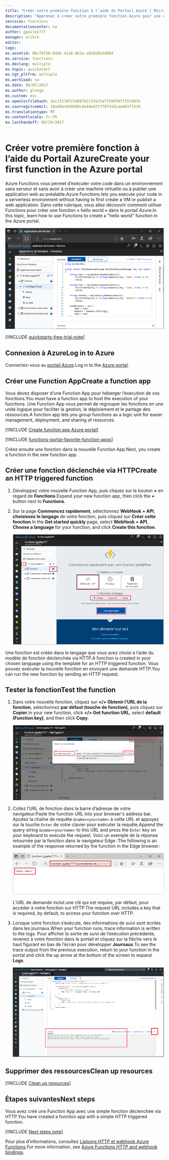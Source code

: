```yaml
---
title: "Créer votre première fonction à l’aide du Portail Azure | Microsoft Docs"
description: "Apprenez à créer votre première fonction Azure pour une exécution sans serveur à l’aide du portail Azure."
services: functions
documentationcenter: na
author: ggailey777
manager: erikre
editor: 
tags: 
ms.assetid: 96cf87b9-8db6-41a8-863a-abb828e3d06d
ms.service: functions
ms.devlang: multiple
ms.topic: quickstart
ms.tgt_pltfrm: multiple
ms.workload: na
ms.date: 08/07/2017
ms.author: glenga
ms.custom: mvc
ms.openlocfilehash: 3ec1f278f21d89782137625aff200f07f15fd9fb
ms.sourcegitcommit: 18ad9bc049589c8e44ed277f8f43dcaa483f3339
ms.translationtype: MT
ms.contentlocale: fr-FR
ms.lasthandoff: 08/29/2017
---
```

# <a name="create-your-first-function-in-the-azure-portal"></a><span data-ttu-id="be773-103">Créer votre première fonction à l’aide du Portail Azure</span><span class="sxs-lookup"><span data-stu-id="be773-103">Create your first function in the Azure portal</span></span>

<span data-ttu-id="be773-104">Azure Functions vous permet d’exécuter votre code dans un environnement sans serveur et sans avoir à créer une machine virtuelle ou à publier une application web au préalable.</span><span class="sxs-lookup"><span data-stu-id="be773-104">Azure Functions lets you execute your code in a serverless environment without having to first create a VM or publish a web application.</span></span> <span data-ttu-id="be773-105">Dans cette rubrique, vous allez découvrir comment utiliser Functions pour créer une fonction « hello world » dans le portail Azure.</span><span class="sxs-lookup"><span data-stu-id="be773-105">In this topic, learn how to use Functions to create a "hello world" function in the Azure portal.</span></span>

![Créer une Function App dans le Portail Azure](./media/functions-create-first-azure-function/function-app-in-portal-editor.png)

[!INCLUDE [quickstarts-free-trial-note](../../includes/quickstarts-free-trial-note.md)]

## <a name="log-in-to-azure"></a><span data-ttu-id="be773-107">Connexion à Azure</span><span class="sxs-lookup"><span data-stu-id="be773-107">Log in to Azure</span></span>

<span data-ttu-id="be773-108">Connectez-vous au [portail Azure](https://portal.azure.com/).</span><span class="sxs-lookup"><span data-stu-id="be773-108">Log in to the [Azure portal](https://portal.azure.com/).</span></span>

## <a name="create-a-function-app"></a><span data-ttu-id="be773-109">Créer une Function App</span><span class="sxs-lookup"><span data-stu-id="be773-109">Create a function app</span></span>

<span data-ttu-id="be773-110">Vous devez disposer d’une Function App pour héberger l’exécution de vos fonctions.</span><span class="sxs-lookup"><span data-stu-id="be773-110">You must have a function app to host the execution of your functions.</span></span> <span data-ttu-id="be773-111">Une Function App vous permet de regrouper les fonctions en une unité logique pour faciliter la gestion, le déploiement et le partage des ressources.</span><span class="sxs-lookup"><span data-stu-id="be773-111">A function app lets you group functions as a logic unit for easier management, deployment, and sharing of resources.</span></span> 

[!INCLUDE [Create function app Azure portal](../../includes/functions-create-function-app-portal.md)]

[!INCLUDE [functions-portal-favorite-function-apps](../../includes/functions-portal-favorite-function-apps.md)]

<span data-ttu-id="be773-112">Créez ensuite une fonction dans la nouvelle Function App.</span><span class="sxs-lookup"><span data-stu-id="be773-112">Next, you create a function in the new function app.</span></span>

## <span data-ttu-id="be773-113"><a name="create-function"></a>Créer une fonction déclenchée via HTTP</span><span class="sxs-lookup"><span data-stu-id="be773-113"><a name="create-function"></a>Create an HTTP triggered function</span></span>

1. <span data-ttu-id="be773-114">Développez votre nouvelle Function App, puis cliquez sur le bouton **+** en regard de **Fonctions**.</span><span class="sxs-lookup"><span data-stu-id="be773-114">Expand your new function app, then click the **+** button next to **Functions**.</span></span>

2.  <span data-ttu-id="be773-115">Sur la page **Commencez rapidement**, sélectionnez **WebHook + API**, **choisissez le langage** de votre fonction, puis cliquez sur **Créer cette fonction**.</span><span class="sxs-lookup"><span data-stu-id="be773-115">In the **Get started quickly** page, select **WebHook + API**, **Choose a language** for your function, and click **Create this function**.</span></span> 
   
    ![Démarrage rapide de fonctions dans le portail Azure.](./media/functions-create-first-azure-function/function-app-quickstart-node-webhook.png)

<span data-ttu-id="be773-117">Une fonction est créée dans le langage que vous avez choisi à l’aide du modèle de fonction déclenchée via HTTP.</span><span class="sxs-lookup"><span data-stu-id="be773-117">A function is created in your chosen language using the template for an HTTP triggered function.</span></span> <span data-ttu-id="be773-118">Vous pouvez exécuter la nouvelle fonction en envoyant une demande HTTP.</span><span class="sxs-lookup"><span data-stu-id="be773-118">You can run the new function by sending an HTTP request.</span></span>

## <a name="test-the-function"></a><span data-ttu-id="be773-119">Tester la fonction</span><span class="sxs-lookup"><span data-stu-id="be773-119">Test the function</span></span>

1. <span data-ttu-id="be773-120">Dans votre nouvelle fonction, cliquez sur **</> Obtenir l’URL de la fonction**, sélectionnez **par défaut (touche de fonction)**, puis cliquez sur **Copier**.</span><span class="sxs-lookup"><span data-stu-id="be773-120">In your new function, click **</> Get function URL**, select **default (Function key)**, and then click **Copy**.</span></span> 

    ![Copier l’URL de fonction à partir du portail Azure](./media/functions-create-first-azure-function/function-app-develop-tab-testing.png)

2. <span data-ttu-id="be773-122">Collez l’URL de fonction dans la barre d’adresse de votre navigateur.</span><span class="sxs-lookup"><span data-stu-id="be773-122">Paste the function URL into your browser's address bar.</span></span> <span data-ttu-id="be773-123">Ajoutez la chaîne de requête `&name=<yourname>` à cette URL et appuyez sur la touche `Enter` de votre clavier pour exécuter la requête.</span><span class="sxs-lookup"><span data-stu-id="be773-123">Append the query string `&name=<yourname>` to this URL and press the `Enter` key on your keyboard to execute the request.</span></span> <span data-ttu-id="be773-124">Voici un exemple de la réponse retournée par la fonction dans le navigateur Edge :</span><span class="sxs-lookup"><span data-stu-id="be773-124">The following is an example of the response returned by the function in the Edge browser:</span></span>

    ![Réponse de la fonction dans le navigateur.](./media/functions-create-first-azure-function/function-app-browser-testing.png)

    <span data-ttu-id="be773-126">L’URL de demande inclut une clé qui est requise, par défaut, pour accéder à votre fonction sur HTTP.</span><span class="sxs-lookup"><span data-stu-id="be773-126">The request URL includes a key that is required, by default, to access your function over HTTP.</span></span>   

3. <span data-ttu-id="be773-127">Lorsque votre fonction s’exécute, des informations de suivi sont écrites dans les journaux.</span><span class="sxs-lookup"><span data-stu-id="be773-127">When your function runs, trace information is written to the logs.</span></span> <span data-ttu-id="be773-128">Pour afficher la sortie de suivi de l’exécution précédente, revenez à votre fonction dans le portail et cliquez sur la flèche vers le haut figurant en bas de l’écran pour développer **Journaux**.</span><span class="sxs-lookup"><span data-stu-id="be773-128">To see the trace output from the previous execution, return to your function in the portal and click the up arrow at the bottom of the screen to expand **Logs**.</span></span> 

   ![Affichage des journaux de fonction dans le portail Azure.](./media/functions-create-first-azure-function/function-view-logs.png)

## <a name="clean-up-resources"></a><span data-ttu-id="be773-130">Supprimer des ressources</span><span class="sxs-lookup"><span data-stu-id="be773-130">Clean up resources</span></span>

[!INCLUDE [Clean up resources](../../includes/functions-quickstart-cleanup.md)]

## <a name="next-steps"></a><span data-ttu-id="be773-131">Étapes suivantes</span><span class="sxs-lookup"><span data-stu-id="be773-131">Next steps</span></span>

<span data-ttu-id="be773-132">Vous avez créé une Function App avec une simple fonction déclenchée via HTTP.</span><span class="sxs-lookup"><span data-stu-id="be773-132">You have created a function app with a simple HTTP triggered function.</span></span>  

[!INCLUDE [Next steps note](../../includes/functions-quickstart-next-steps.md)]

<span data-ttu-id="be773-133">Pour plus d’informations, consultez [Liaisons HTTP et webhook Azure Functions](functions-bindings-http-webhook.md).</span><span class="sxs-lookup"><span data-stu-id="be773-133">For more information, see [Azure Functions HTTP and webhook bindings](functions-bindings-http-webhook.md).</span></span>




